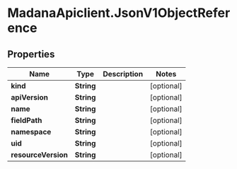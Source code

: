 # MadanaApiclient.JsonV1ObjectReference

## Properties

Name | Type | Description | Notes
------------ | ------------- | ------------- | -------------
**kind** | **String** |  | [optional] 
**apiVersion** | **String** |  | [optional] 
**name** | **String** |  | [optional] 
**fieldPath** | **String** |  | [optional] 
**namespace** | **String** |  | [optional] 
**uid** | **String** |  | [optional] 
**resourceVersion** | **String** |  | [optional] 



